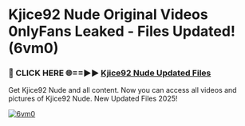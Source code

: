 # Kjice92 Nude Original Videos 0nlyFans Leaked - Files Updated! (6vm0)

<h3>🔴 CLICK HERE 🌐==►► <a href="https://tinyurl.com/y5r63du9" rel="nofollow">Kjice92 Nude Updated Files</a></h3>

Get Kjice92 Nude and all content. Now you can access all videos and pictures of Kjice92 Nude. New Updated Files 2025!

[![6vm0](https://i.imgur.com/UVo9nyh.gif)](https://tinyurl.com/y5r63du9)